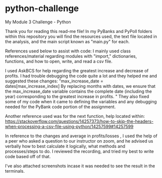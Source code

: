 # python-challenge
My Module 3 Challenge - Python

Thank you for reading this read-me file! 
In my PyBanks and PyPoll folders within this repository you will find the resources used, the text file located in the analysis, and the main script known as "main.py" for each.

References used below to assist with code:
I mainly used class references/material regarding modules with "import," dictionaries, functions, and how to open, write, and read a csv file. 

I used AskBCS for help regarding the greatest increase and decrease of profits. I had trouble debugging the code quite a lot and they helped me and suggested these changes: 
"max_increase_date = dates[max_increase_index]
By replacing months with dates, we ensure that the max_increase_date variable contains the complete date (including the year) corresponding to the greatest increase in profits. "
They also fixed some of my code when it came to defining the variables and any debugging needed for the PyBank code portion of the assignment. 

Another reference used was for the next function, help located within: 
https://stackoverflow.com/questions/14257373/how-to-skip-the-headers-when-processing-a-csv-file-using-python/14257599#14257599

In reference to the changes and average in profits/losses , I used the help of a peer who asked a question to our instructor on zoom, and he advised us verbally how to best calculate it logically, what methods and processes/steps to do. I reviewed the recording, and tried my best to write code based off of that.

I've also attached screenshots incase it was needed to see the result in the terminals.
